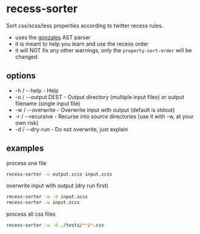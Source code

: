 # recess-sorter

Sort css/scss/less properties according to twitter recess rules.

* uses the [gonzales](https://github.com/tonyganch/gonzales-pe) AST parser
* it is meant to help you learn and use the recess order
* it will NOT fix any other warnings, only the `property-sort-order` will be changed

## options

* -h / --help        - Help
* -o / --output DEST - Output directory (multiple input files) or output filename (single input file)
* -w / --overwrite   - Overwrite input with output (default is stdout)
* -r / --recursive   - Recurse into source directories (use it with -w, at your own risk)
* -d / --dry-run     - Do not overwrite, just explain

## examples

process one file
```sh
recess-sorter -o output.scss input.scss
```

overwrite input with output (dry run first)
```sh
recess-sorter -w -d input.scss
recess-sorter -w input.scss
```

process all css files
```sh
recess-sorter -w -d ./tests/**/*.css
```
